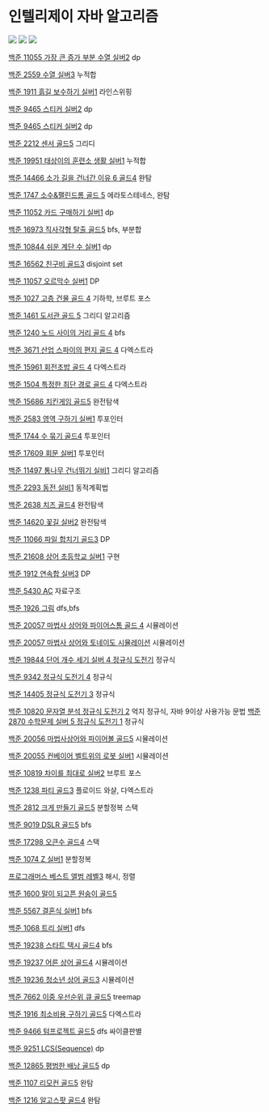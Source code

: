 # 인텔리제이 자바 알고리즘
![](https://i.imgur.com/XXXUt41.jpg)
![](https://i.imgur.com/esVpcLO.jpg)
![](https://i.imgur.com/KgQSBsz.png)

[백준 11055 가장 큰 증가 부분 수열 실버2](https://github.com/youngpark17/AlgorithmJavaInteliJ/commit/94078052ec147ba2e86ebee52de3f061444bbba0)
dp

[백준 2559 수열 실버3](https://github.com/youngpark17/AlgorithmJavaInteliJ/commit/a6802db10c5df965f319ce75c01c7e312805c51b)
누적합

[백준 1911 흙길 보수하기 실버1](https://github.com/youngpark17/AlgorithmJavaInteliJ/commit/88e2e66d006beaecbffcda9526426435eec29acb)
라인스위핑

[백준 9465 스티커 실버2](https://github.com/youngpark17/AlgorithmJavaInteliJ/commit/642a8f565197a9706c04b0093f3efd5956cfb007)
dp

[백준 9465 스티커 실버2](https://github.com/youngpark17/AlgorithmJavaInteliJ/commit/642a8f565197a9706c04b0093f3efd5956cfb007)
dp

[백준 2212 센서 골드5](https://github.com/youngpark17/AlgorithmJavaInteliJ/commit/b4f3e8ef437c21f05959028f7277ce1408252e0b)
그리디

[백준 19951 태상이의 훈련소 생활 실버1](https://github.com/youngpark17/AlgorithmJavaInteliJ/commit/59ef7c5f4848af3bc96807fe75825ff5c1705540)
누적합

[백준 14466 소가 길을 건너간 이유 6 골드4](https://github.com/youngpark17/AlgorithmJavaInteliJ/commit/9fbfd6ed51a42e7fb225ad4ebcd2f61bcc661c0a)
완탐

[백준 1747 소수&팰린드롬 골드 5](https://github.com/youngpark17/AlgorithmJavaInteliJ/commit/38a408f59ea40eb62f22d5674959b180134b8749)
에라토스테네스, 완탐

[백준 11052 카드 구매하기 실버1](https://github.com/youngpark17/AlgorithmJavaInteliJ/commit/ebfeae6f5f822005e0296dc1351279d84768b68e)
dp

[백준 16973 직사각형 탈출 골드5](https://github.com/youngpark17/AlgorithmJavaInteliJ/commit/a6425c679184b8c53fa1a9c6b0e308e414333e10)
bfs, 부분합

[백준 10844 쉬운 계단 수 실버1](https://github.com/youngpark17/AlgorithmJavaInteliJ/commit/8b885b8f4cffb92dcb10aae188ff187ae28177c6)
dp

[백준 16562 친구비 골드3](https://github.com/youngpark17/AlgorithmJavaInteliJ/commit/52365db9dfde72af5c04712db32a0f48af38f8d7)
disjoint set

[백준 11057 오르막수 실버1](https://github.com/youngpark17/AlgorithmJavaInteliJ/commit/691896cc1a8415f9a24966e1e4be016cea84726b)
DP

[백준 1027 고층 건물 골드 4](https://github.com/youngpark17/AlgorithmJavaInteliJ/commit/fba8f2e4e49ebe3c6ea8d110a8f116d9344c5753)
기하학, 브루트 포스

[백준 1461 도서관 골드 5](https://github.com/youngpark17/AlgorithmJavaInteliJ/commit/0e2881dffebbcd84f6182ebe000ed77d5561730a)
그리디 알고리즘

[백준 1240 노드 사이의 거리 골드 4](https://github.com/youngpark17/AlgorithmJavaInteliJ/commit/29b0655e169b7153ebeead5f43d36bd18a28b027)
bfs

[백준 3671 산업 스파이의 편지 골드 4](https://github.com/youngpark17/AlgorithmJavaInteliJ/commit/2111f5e8b496cb7669611f59fcd5590875a87160)
다엑스트라

[백준 15961 회전초밥 골드 4](https://github.com/youngpark17/AlgorithmJavaInteliJ/commit/6ce9686654163137dcee9633d47e80e932577094)
다엑스트라

[백준 1504 특정한 최단 경로 골드 4](https://github.com/youngpark17/AlgorithmJavaInteliJ/commit/51fd08e1e26ca085ac35e03f852cbbd2fdb4daea)
다엑스트라

[백준 15686 치킨게임 골드5](https://github.com/youngpark17/AlgorithmJavaInteliJ/commit/288cf7ed2aa42d44baa57dc8d89f69e92d40e699)
완전탐색

[백준 2583 영역 구하기 실버1](https://github.com/youngpark17/AlgorithmJavaInteliJ/commit/aadeaf9a58ef6b9f13a37381e22199283db0968a)
투포인터

[백준 1744 수 묶기 골드4](https://github.com/youngpark17/AlgorithmJavaInteliJ/commit/3437a2da2df5292359f1bb743d770fe6f6d7797a)
투포인터

[백준 17609 회문 실버1](https://github.com/youngpark17/AlgorithmJavaInteliJ/commit/8e86ac4a333d471287dac8d42238c97f4c869f0c)
투포인터

[백준 11497 통나무 건너뛰기 실비1](https://github.com/youngpark17/AlgorithmJavaInteliJ/commit/90495bc2a8b19002ae95125e935f425487f73b9c)
그리디 알고리즘

[백준 2293 동전 실비1](https://github.com/youngpark17/AlgorithmJavaInteliJ/commit/d98f2d4f00f066df63d05552c4a1b7f83e9a8849)
동적계획법

[백준 2638 치즈 골드4](https://github.com/youngpark17/AlgorithmJavaInteliJ/commit/24a22f66b33574b21d993a1de2030d27b7362e10)
완전탐색

[백준 14620 꽃길 실버2](https://github.com/youngpark17/AlgorithmJavaInteliJ/commit/c90fdf4b6b239a1f9944876e0f56330c70d6c07f)
완전탐색

[백준 11066 파일 합치기 골드3](https://github.com/youngpark17/AlgorithmJavaInteliJ/commit/4da1a2e4a887f8184e2a467458b49e2698a3719d)
DP

[백준 21608 상어 초등학교 실버1](https://github.com/youngpark17/AlgorithmJavaInteliJ/commit/1a6b4814112ca6534eece9cbb5f221245f2621ea)
구현

[백준 1912 연속합 실버3](https://github.com/youngpark17/AlgorithmJavaInteliJ/commit/785221da028a88db0c3108c1e07e1f81c462efa7)
DP

[백준 5430 AC](https://github.com/youngpark17/AlgorithmJavaInteliJ/commit/72b86ddc2779aea48eb938740e10b49a6e3f0e19)
자료구조

[백준 1926 그림](https://github.com/youngpark17/AlgorithmJavaInteliJ/commit/086fc70e6045ca04b82ba1e69817784371715d6e)
dfs,bfs

[백준 20057  마법사 상어와 파이어스톰 골드 4](https://github.com/youngpark17/AlgorithmJavaInteliJ/commit/0d40cf0a78f7dbc9810cb9c4500652e8ac577a26)
시뮬레이션

[백준 20057  마법사 상어와 토네이도 시뮬레이션](https://github.com/youngpark17/AlgorithmJavaInteliJ/commit/a0ff75e63f8756984272db36256665df512c9ea6)
시뮬레이션

[백준 19844  단어 개수 세기 실버 4 정규식 도전기](https://github.com/youngpark17/AlgorithmJavaInteliJ/commit/778bc33c21ee4f5c904b5e67f4b1305cab802ef7)
정규식

[백준 9342 정규식 도전기 4](https://github.com/youngpark17/AlgorithmJavaInteliJ/commit/cf635e65eb28864e614d71c895b0a4b1ca5040ee)
정규식

[백준 14405 정규식 도전기 3](https://github.com/youngpark17/AlgorithmJavaInteliJ/commit/3a6192d593da49972fd5890bf089fcffbb82643c)
정규식

[백준 10820 문자열 분석 정규식 도전기 2](https://github.com/youngpark17/AlgorithmJavaInteliJ/commit/b6349de612ce3658cff01d8dd91f5d0b251afbd3)
억지 정규식, 자바 9이상 사용가능 문법
[백준 2870 수학문제 실버 5 정규식 도전기 1](https://github.com/youngpark17/AlgorithmJavaInteliJ/commit/719d4ede1a85f7b0aee6e877efc14d814e0fa535)
정규식

[백준 20056 마법사상어와 파이어볼 골드5](https://github.com/youngpark17/AlgorithmJavaInteliJ/commit/258b400f38a50f66b2bbb8426742228e60d6d30d)
시뮬레이션

[백준 20055 컨베이어 벨트위의 로봇 실버1](https://github.com/youngpark17/AlgorithmJavaInteliJ/commit/28bbb31e85ce8e03259ab50a43e60659917bd50b)
시뮬레이션

[백준 10819 차이를 최대로 실버2](https://github.com/youngpark17/Algorithm_Java_InteliJ/commit/7cfebfc49da024b087dedc36e001f9a2fb0be816)
브루트 포스

[백준 1238 파티 골드3](https://github.com/youngpark17/Algorithm_Java_InteliJ/commit/6453859b50ff9dc0fe054fcffa60943644761bc1)
플로이드 와샬, 다엑스트라

[백준 2812 크게 만들기 골드5](https://github.com/youngpark17/Algorithm_Java_InteliJ/commit/e3efcea225409d18995db02efa04045d2c4e6138)
분할정복 스택

[백준 9019 DSLR 골드5](https://github.com/youngpark17/Algorithm_Java_InteliJ/commit/7b870261ca89995335c28761b700c883c2ea0e57)
bfs

[백준 17298 오큰수 골드4](https://github.com/youngpark17/Algorithm_Java_InteliJ/commit/becb9e3f8fdf54d510e5e8e19ab928d230b2b283)
스택

[백준 1074 Z 실버1](https://github.com/youngpark17/Algorithm_Java_InteliJ/commit/6d03710b75b58e8b3bc6711788e8948e89942bee)
분할정복

[프로그래머스 베스트 앨범 레벨3](https://github.com/youngpark17/Algorithm_Java_InteliJ/commit/cd94544ee07ff673545d95c1286c496981b1c4fa)
해시, 정렬

[백준 1600 말이 되고픈 원숭이 골드5](https://github.com/youngpark17/Algorithm_Java_InteliJ/commit/0762757d3dc31f3a394115132ab946e1b67ccdeb)

[백준 5567 결혼식 실버1](https://github.com/youngpark17/Algorithm_Java_InteliJ/commit/202e0eb05cc08f7e7bbb9688830bbcc0c7c7f898)
bfs

[백준 1068 트리 실버1](https://github.com/youngpark17/Algorithm_Java_InteliJ/commit/cb85986953b6715854549c747a5ecff5fd495a9d)
dfs

[백준 19238 스타트 택시 골드4](https://github.com/youngpark17/Algorithm_Java_InteliJ/commit/402a66da98aeb406a626db7c444ea73fe3c14731)
bfs

[백준 19237 어른 상어 골드4](https://github.com/youngpark17/Algorithm_Java_InteliJ/blob/master/BOJ_19237/src/Main.java)
시뮬레이션

[백준 19236 청소년 상어 골드3](https://github.com/youngpark17/Algorithm_Java_InteliJ/blob/master/BOJ_19236/src/Main.java)
시뮬레이션

[백준 7662 이중 우선순위 큐 골드5](https://github.com/youngpark17/Algorithm_Java_InteliJ/commit/4297a9d3c018b8e5477207449322e030364f5135)
treemap

[백준 1916 최소비용 구하기 골드5](https://github.com/youngpark17/Algorithm_Java_InteliJ/commit/aee064694047ee51528265bd08900081e8d5bafa)
다엑스트라

[백준 9466 텀프로젝트 골드5](https://github.com/youngpark17/Algorithm_Java_InteliJ/commit/b9f3916854e9132de1ea7278df241bfbcbaebd7b)
dfs 싸이클판별

[백준 9251 LCS(Sequence)](https://github.com/youngpark17/Algorithm_Java_InteliJ/commit/2954e4f80b97a0801da6ad3af489873a050ab47a)
dp

[백준 12865 평범한 배낭 골드5](https://github.com/youngpark17/Algorithm_Java_InteliJ/commit/595b8e22d3da31973e7263affbeec83ec3545e0c)
dp

[백준 1107 리모컨 골드5](https://github.com/youngpark17/Algorithm_Java_InteliJ/commit/e85d26c5b394373e114863d4422483142b5d3b03)
완탐

[백준 1216 알고스팟 골드4](https://github.com/youngpark17/Algorithm_Java_InteliJ/commit/cfcd03d1760cd0bac6d5b79d8ecdf22c37317b1f)
완탐